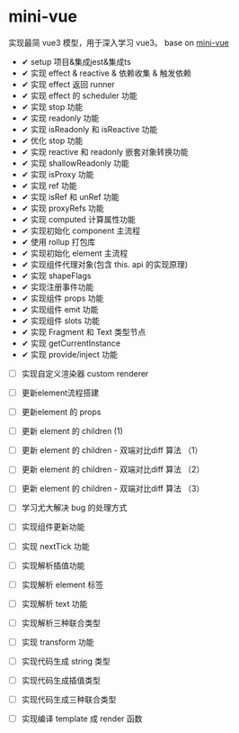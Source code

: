 # mini-vue

实现最简 vue3 模型，用于深入学习 vue3。 base on [mini-vue](https://github.com/cuixiaorui/mini-vue)

- ✔ setup 项目&集成jest&集成ts
- ✔ 实现 effect & reactive & 依赖收集 & 触发依赖
- ✔ 实现 effect 返回 runner
- ✔ 实现 effect 的 scheduler 功能
- ✔ 实现 stop 功能
- ✔ 实现 readonly 功能
- ✔ 实现 isReadonly 和 isReactive 功能
- ✔ 优化 stop 功能
- ✔ 实现 reactive 和 readonly 嵌套对象转换功能
- ✔ 实现 shallowReadonly 功能
- ✔ 实现 isProxy 功能
- ✔ 实现 ref 功能
- ✔ 实现 isRef 和 unRef 功能
- ✔ 实现 proxyRefs 功能
- ✔ 实现 computed 计算属性功能
- ✔ 实现初始化 component 主流程
- ✔ 使用 rollup 打包库
- ✔ 实现初始化 element 主流程
- ✔ 实现组件代理对象(包含 this. api 的实现原理)
- ✔ 实现 shapeFlags
- ✔ 实现注册事件功能
- ✔ 实现组件 props 功能
- ✔ 实现组件 emit 功能
- ✔ 实现组件 slots 功能
- ✔ 实现 Fragment 和 Text 类型节点
- ✔ 实现 getCurrentInstance
- ✔ 实现 provide/inject 功能
- [ ] 实现自定义渲染器 custom renderer
- [ ] 更新element流程搭建
- [ ] 更新element 的 props
- [ ] 更新 element 的 children (1)
- [ ] 更新 element 的 children - 双端对比diff 算法 （1）
- [ ] 更新 element 的 children - 双端对比diff 算法 （2）
- [ ] 更新 element 的 children - 双端对比diff 算法 （3）
- [ ] 学习尤大解决 bug 的处理方式
- [ ] 实现组件更新功能
- [ ] 实现 nextTick 功能
- [ ] 实现解析插值功能
- [ ] 实现解析 element 标签
- [ ] 实现解析 text 功能
- [ ] 实现解析三种联合类型
- [ ] 实现 transform 功能
- [ ] 实现代码生成 string 类型
- [ ] 实现代码生成插值类型
- [ ] 实现代码生成三种联合类型
- [ ] 实现编译 template 成 render 函数

